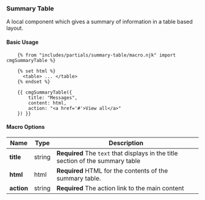 ### Summary Table

A local component which gives a summary of information in a table based layout.

#### Basic Usage

```
    {% from "includes/partials/summary-table/macro.njk" import cmgSummaryTable %}

    {% set html %}
      <table> ... </table>
    {% endset %}

    {{ cmgSummaryTable({
        title: "Messages",
        content: html,
        action: "<a href='#'>View all</a>"
    }) }}
```

#### Macro Options

| Name       | Type   | Description                                                                     |
| ---------- | ------ | ------------------------------------------------------------------------------- |
| **title**  | string | **Required** The `text` that displays in the title section of the summary table |
| **html**   | html   | **Required** HTML for the contents of the summary table.                        |
| **action** | string | **Required** The action link to the main content                                |
